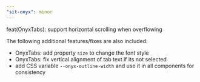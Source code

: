```yaml
---
"sit-onyx": minor
---
```


feat(OnyxTabs): support horizontal scrolling when overflowing

The following additional features/fixes are also included:

- OnyxTabs: add property `size` to change the font style
- OnyxTabs: fix vertical alignment of tab text if its not selected
- add CSS variable `--onyx-outline-width` and use it in all components for consistency
